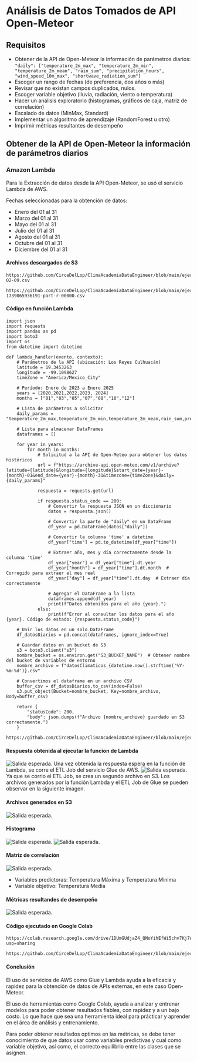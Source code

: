# Análisis de Datos Tomados de API Open-Meteor
## Requisitos
- Obtener de la API de Open-Meteor la información de parámetros diarios: `"daily": ["temperature_2m_max", "temperature_2m_min", "temperature_2m_mean", "rain_sum", "precipitation_hours", "wind_speed_10m_max", "shortwave_radiation_sum"]`
- Escoger un rango de fechas (de preferencia, dos años o más)
- Revisar que no existan campos duplicados, nulos.
- Escoger variable objetivo (lluvia, radiación, viento o temperatura)
- Hacer un análisis exploratorio (histogramas, gráficos de caja, matriz de correlación)
- Escalado de datos (MinMax, Standard)
- Implementar un algoritmo de aprendizaje (RandomForest u otro)
- Imprimir métricas resultantes de desempeño

##  Obtener de la API de Open-Meteor la información de parámetros diarios
### Amazon Lambda
Para la Extracción de datos desde la API Open-Meteor, se usó el servicio Lambda de AWS.

Fechas seleccionadas para la obtención de datos:
- Enero del 01 al 31
- Marzo del 01 al 31
- Mayo del 01 al 31
- Julio  del 01 al 31
- Agosto del 01 al 31
- Octubre del 01 al 31
- Diciembre del 01 al 31
#### Archivos descargados de S3
```
https://github.com/CirceDelLop/ClimaAcademiaDataEngineer/blob/main/ejercicio/archivoscsv/datosClimaticos_2025-02-09.csv
```
```
https://github.com/CirceDelLop/ClimaAcademiaDataEngineer/blob/main/ejercicio/archivoscsv/run-1739065936191-part-r-00000.csv
```

#### Código en función Lambda
```
import json
import requests
import pandas as pd
import boto3
import os
from datetime import datetime

def lambda_handler(evento, contexto):
    # Parámetros de la API (ubicación: Los Reyes Culhuacán)
    latitude = 19.3453263
    longitude = -99.1098627
    timeZone = "America/Mexico_City"

    # Período: Enero de 2023 a Enero 2025
    years = [2020,2021,2022,2023, 2024]
    months = ["01","03","05","07","08","10","12"]

    # Lista de parámetros a solicitar
    daily_params = "temperature_2m_max,temperature_2m_min,temperature_2m_mean,rain_sum,precipitation_hours,wind_speed_10m_max,shortwave_radiation_sum"

    # Lista para almacenar DataFrames
    dataframes = []

    for year in years:
        for month in months:    
            # Solicitud a la API de Open-Meteo para obtener los datos históricos
            url = f"https://archive-api.open-meteo.com/v1/archive?latitude={latitude}&longitude={longitude}&start_date={year}-{month}-01&end_date={year}-{month}-31&timezone={timeZone}&daily={daily_params}"

            respuesta = requests.get(url)

            if respuesta.status_code == 200:
                # Convertir la respuesta JSON en un diccionario
                datos = respuesta.json()

                # Convertir la parte de "daily" en un DataFrame
                df_year = pd.DataFrame(datos["daily"])

                # Convertir la columna 'time' a datetime
                df_year["time"] = pd.to_datetime(df_year["time"])

                # Extraer año, mes y día correctamente desde la columna 'time'
                df_year["year"] = df_year["time"].dt.year
                df_year["month"] = df_year["time"].dt.month  # Corregido para extraer el mes real
                df_year["day"] = df_year["time"].dt.day  # Extraer día correctamente

                # Agregar el DataFrame a la lista
                dataframes.append(df_year)
                print(f"Datos obtenidos para el año {year}.")
            else:
                print(f"Error al consultar los datos para el año {year}. Código de estado: {respuesta.status_code}")

    # Unir los datos en un solo DataFrame
    df_datosDiarios = pd.concat(dataframes, ignore_index=True)

    # Guardar datos en un bucket de S3
    s3 = boto3.client("s3")
    nombre_bucket = os.environ.get("S3_BUCKET_NAME")  # Obtener nombre del bucket de variables de entorno
    nombre_archivo = f"datosClimaticos_{datetime.now().strftime('%Y-%m-%d')}.csv"

    # Convertimos el dataframe en un archivo CSV
    buffer_csv = df_datosDiarios.to_csv(index=False)
    s3.put_object(Bucket=nombre_bucket, Key=nombre_archivo, Body=buffer_csv)

    return {
        "statusCode": 200,
        "body": json.dumps(f"Archivo {nombre_archivo} guardado en S3 correctamente.")
    }
```
```
https://github.com/CirceDelLop/ClimaAcademiaDataEngineer/blob/main/ejercicio/awsLambda.py
```
#### Respuesta obtenida al ejecutar la funcion de Lambda
![Salida esperada.](https://i.imgur.com/PgHmmtd.png)
Una vez obtenida la respuesta espera en la función de Lambda, se corre el ETL Job del servicio Glue de AWS.
![Salida esperada.](https://i.imgur.com/rSiouC1.png)
Ya que se corrio el ETL Job, se crea un segundo archivo en S3. Los archivos generados por la función Lambda y el ETL Job de Glue se pueden observar en la siguiente imagen.
#### Archivos generados en S3
![Salida esperada.](https://i.imgur.com/xgFITx9.png)

#### Histograma
![Salida esperada.](https://i.imgur.com/vpxOKUJ.png)
![Salida esperada.](https://i.imgur.com/lSc86xH.png)
#### Matriz de correlación
![Salida esperada.](https://i.imgur.com/LKn4i85.png)

- Variables predictoras: Temperatura Máxima y Temperatura Minima
- Variable objetivo: Temperatura Media

#### Métricas resultandes de desempeño
![Salida esperada.](https://i.imgur.com/dzBS7U4.png)

#### Código ejecutado en Google Colab
```
https://colab.research.google.com/drive/1DUmGUdjaZ4_QNoYihEfWi5chv7Kj7dzK?usp=sharing
```
```
https://github.com/CirceDelLop/ClimaAcademiaDataEngineer/blob/main/ejercicio/cdl_ejercicioapiclima.py
```

#### Conclusión
El uso de servicios de AWS como Glue y Lambda ayuda a la eficacia y rapidez para la obtención de datos de APIs externas, en este caso Open-Meteor.

El uso de herramientas como Google Colab, ayuda a analizar y entrenar modelos para poder obtener resultados fiables, con rapidez y a un bajo costo. Lo que hace que sea una herramienta ideal para prácticar y aprender en el área de análisis y entrenamiento.

Para poder obtener resultados optimos en las métricas, se debe tener conocimiento de que datos usar como variables predictivas y cual como variable objetivo, así como, el correcto equilibrio entre las clases que se asignen.
